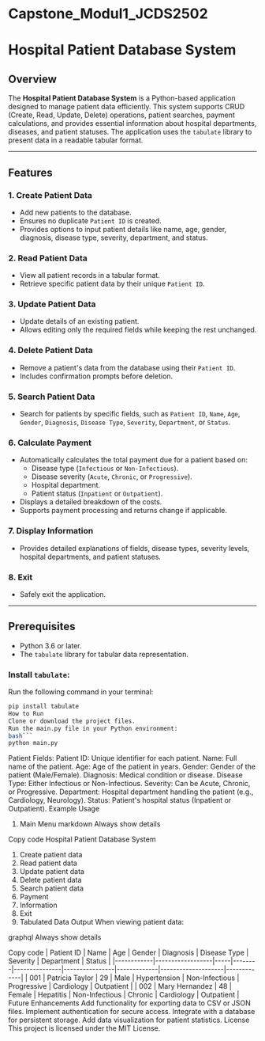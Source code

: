 # Capstone_Modul1_JCDS2502

# Hospital Patient Database System

## Overview

The **Hospital Patient Database System** is a Python-based application designed to manage patient data efficiently. This system supports CRUD (Create, Read, Update, Delete) operations, patient searches, payment calculations, and provides essential information about hospital departments, diseases, and patient statuses. The application uses the `tabulate` library to present data in a readable tabular format.

---

## Features

### **1. Create Patient Data**
- Add new patients to the database.
- Ensures no duplicate `Patient ID` is created.
- Provides options to input patient details like name, age, gender, diagnosis, disease type, severity, department, and status.

### **2. Read Patient Data**
- View all patient records in a tabular format.
- Retrieve specific patient data by their unique `Patient ID`.

### **3. Update Patient Data**
- Update details of an existing patient.
- Allows editing only the required fields while keeping the rest unchanged.

### **4. Delete Patient Data**
- Remove a patient's data from the database using their `Patient ID`.
- Includes confirmation prompts before deletion.

### **5. Search Patient Data**
- Search for patients by specific fields, such as `Patient ID`, `Name`, `Age`, `Gender`, `Diagnosis`, `Disease Type`, `Severity`, `Department`, or `Status`.

### **6. Calculate Payment**
- Automatically calculates the total payment due for a patient based on:
  - Disease type (`Infectious` or `Non-Infectious`).
  - Disease severity (`Acute`, `Chronic`, or `Progressive`).
  - Hospital department.
  - Patient status (`Inpatient` or `Outpatient`).
- Displays a detailed breakdown of the costs.
- Supports payment processing and returns change if applicable.

### **7. Display Information**
- Provides detailed explanations of fields, disease types, severity levels, hospital departments, and patient statuses.

### **8. Exit**
- Safely exit the application.

---

## Prerequisites

- Python 3.6 or later.
- The `tabulate` library for tabular data representation.

### Install `tabulate`:
Run the following command in your terminal:
```bash
pip install tabulate
How to Run
Clone or download the project files.
Run the main.py file in your Python environment:
bash```
python main.py
```

Patient Fields:
Patient ID: Unique identifier for each patient.
Name: Full name of the patient.
Age: Age of the patient in years.
Gender: Gender of the patient (Male/Female).
Diagnosis: Medical condition or disease.
Disease Type: Either Infectious or Non-Infectious.
Severity: Can be Acute, Chronic, or Progressive.
Department: Hospital department handling the patient (e.g., Cardiology, Neurology).
Status: Patient's hospital status (Inpatient or Outpatient).
Example Usage
1. Main Menu
markdown
Always show details

Copy code
Hospital Patient Database System

1. Create patient data
2. Read   patient data
3. Update patient data
4. Delete patient data
5. Search patient data
6. Payment
7. Information
8. Exit
2. Tabulated Data Output
When viewing patient data:

graphql
Always show details

Copy code
| Patient ID | Name             | Age | Gender | Diagnosis     | Disease Type   | Severity    | Department         | Status      |
|------------|------------------|-----|--------|---------------|----------------|-------------|--------------------|-------------|
| 001        | Patricia Taylor  | 29  | Male   | Hypertension  | Non-Infectious | Progressive | Cardiology         | Outpatient  |
| 002        | Mary Hernandez   | 48  | Female | Hepatitis     | Non-Infectious | Chronic     | Cardiology         | Outpatient  |
Future Enhancements
Add functionality for exporting data to CSV or JSON files.
Implement authentication for secure access.
Integrate with a database for persistent storage.
Add data visualization for patient statistics.
License
This project is licensed under the MIT License.
